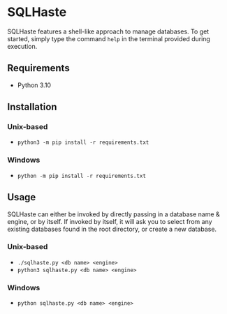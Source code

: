 # SQLHaste
SQLHaste features a shell-like approach to manage databases. To get started, simply type the command `help` in the terminal provided during execution.

## Requirements
- Python 3.10

## Installation

### Unix-based

- `python3 -m pip install -r requirements.txt`

### Windows

- `python -m pip install -r requirements.txt`

## Usage
SQLHaste can either be invoked by directly passing in a database name & engine, or by itself. If invoked by itself, it will ask you to select from any existing databases found in the root directory, or create a new database.

### Unix-based
- `./sqlhaste.py <db name> <engine>`
- `python3 sqlhaste.py <db name> <engine>`

### Windows
- `python sqlhaste.py <db name> <engine>`
